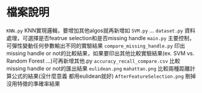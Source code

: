# 檔案說明
`KNN.py` KNN實現邏輯，要增加其他algos就再新增如 `SVM.py` ...
`dataset.py` 資料處理，可選擇是否featrue selection和是否missing handle
`main.py` 主要控制，可彈性變動任何參數輸出不同的實驗結果
`compare_missing_handle.py` 印出missing handle or not的比較結果，如果要印出其他比較實驗結果(ex. SVM vs. Random Forest ...)可再新增其他.py
`accuracy_recall_compare.csv` 比較missing handle or not的匯出結果
`eulidean.png` `mahattan.png` 比較兩種距離計算公式的結果(沒什麼意義 都用eulidean就好)
`AfterFeatureSelection.png` 刪掉沒用特徵的準確率結果

